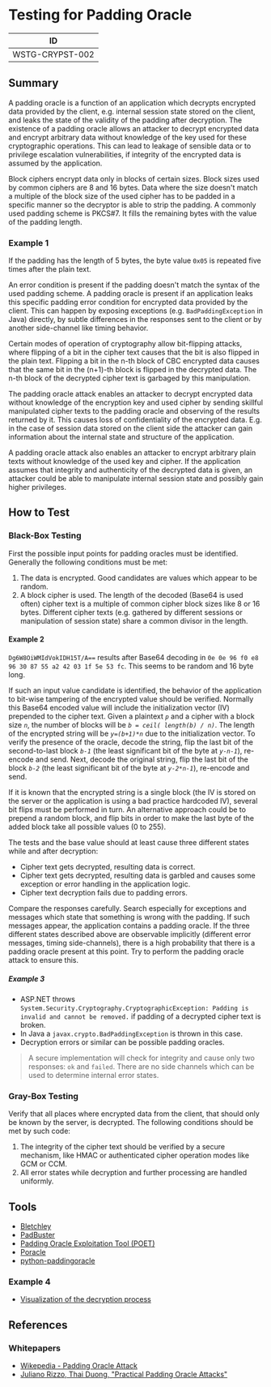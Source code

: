 # Testing for Padding Oracle

|ID             |
|---------------|
|WSTG-CRYPST-002|

## Summary

A padding oracle is a function of an application which decrypts encrypted data provided by the client, e.g. internal session state stored on the client, and leaks the state of the validity of the padding after decryption. The existence of a padding oracle allows an attacker to decrypt encrypted data and encrypt arbitrary data without knowledge of the key used for these cryptographic operations. This can lead to leakage of sensible data or to privilege escalation vulnerabilities, if integrity of the encrypted data is assumed by the application.

Block ciphers encrypt data only in blocks of certain sizes. Block sizes used by common ciphers are 8 and 16 bytes. Data where the size doesn't match a multiple of the block size of the used cipher has to be padded in a specific manner so the decryptor is able to strip the padding. A commonly used padding scheme is PKCS#7. It fills the remaining bytes with the value of the padding length.

### Example 1

If the padding has the length of 5 bytes, the byte value `0x05` is repeated five times after the plain text.

An error condition is present if the padding doesn't match the syntax of the used padding scheme. A padding oracle is present if an application leaks this specific padding error condition for encrypted data provided by the client. This can happen by exposing exceptions (e.g. `BadPaddingException` in Java) directly, by subtle differences in the responses sent to the client or by another side-channel like timing behavior.

Certain modes of operation of cryptography allow bit-flipping attacks, where flipping of a bit in the cipher text causes that the bit is also flipped in the plain text. Flipping a bit in the n-th block of CBC encrypted data causes that the same bit in the (n+1)-th block is flipped in the decrypted data. The n-th block of the decrypted cipher text is garbaged by this manipulation.

The padding oracle attack enables an attacker to decrypt encrypted data without knowledge of the encryption key and used cipher by sending skillful manipulated cipher texts to the padding oracle and observing of the results returned by it. This causes loss of confidentiality of the encrypted data. E.g. in the case of session data stored on the client side the attacker can gain information about the internal state and structure of the application.

A padding oracle attack also enables an attacker to encrypt arbitrary plain texts without knowledge of the used key and cipher. If the application assumes that integrity and authenticity of the decrypted data is given, an attacker could be able to manipulate internal session state and possibly gain higher privileges.

## How to Test

### Black-Box Testing

First the possible input points for padding oracles must be identified. Generally the following conditions must be met:

1. The data is encrypted. Good candidates are values which appear to be random.
2. A block cipher is used. The length of the decoded (Base64 is used often) cipher text is a multiple of common cipher block sizes like 8 or 16 bytes. Different cipher texts (e.g. gathered by different sessions or manipulation of session state) share a common divisor in the length.

#### Example 2

`Dg6W8OiWMIdVokIDH15T/A==` results after Base64 decoding in `0e 0e 96 f0 e8 96 30 87 55 a2 42 03 1f 5e 53 fc`. This seems to be random and 16 byte long.

If such an input value candidate is identified, the behavior of the application to bit-wise tampering of the encrypted value should be verified. Normally this Base64 encoded value will include the initialization vector (IV) prepended to the cipher text. Given a plaintext *`p`* and a cipher with a block size *`n`*, the number of blocks will be *`b = ceil( length(b) / n)`*. The length of the encrypted string will be *`y=(b+1)*n`* due to the initialization vector. To verify the presence of the oracle, decode the string, flip the last bit of the second-to-last block *`b-1`* (the least significant bit of the byte at *`y-n-1`*), re-encode and send. Next, decode the original string, flip the last bit of the block *`b-2`* (the least significant bit of the byte at *`y-2*n-1`*), re-encode and send.

If it is known that the encrypted string is a single block (the IV is stored on the server or the application is using a bad practice hardcoded IV), several bit flips must be performed in turn. An alternative approach could be to prepend a random block, and flip bits in order to make the last byte of the added block take all possible values (0 to 255).

The tests and the base value should at least cause three different states while and after decryption:

- Cipher text gets decrypted, resulting data is correct.
- Cipher text gets decrypted, resulting data is garbled and causes some exception or error handling in the application logic.
- Cipher text decryption fails due to padding errors.

Compare the responses carefully. Search especially for exceptions and messages which state that something is wrong with the padding. If such messages appear, the application contains a padding oracle. If the three different states described above are observable implicitly (different error messages, timing side-channels), there is a high probability that there is a padding oracle present at this point. Try to perform the padding oracle attack to ensure this.

##### Example 3

- ASP.NET throws `System.Security.Cryptography.CryptographicException: Padding is invalid and cannot be removed.` if padding of a decrypted cipher text is broken.
- In Java a `javax.crypto.BadPaddingException` is thrown in this case.
- Decryption errors or similar can be possible padding oracles.

> A secure implementation will check for integrity and cause only two responses: `ok` and `failed`. There are no side channels which can be used to determine internal error states.

### Gray-Box Testing

Verify that all places where encrypted data from the client, that should only be known by the server, is decrypted. The following conditions should be met by such code:

1. The integrity of the cipher text should be verified by a secure mechanism, like HMAC or authenticated cipher operation modes like GCM or CCM.
2. All error states while decryption and further processing are handled uniformly.

## Tools

- [Bletchley](https://code.blindspotsecurity.com/trac/bletchley)
- [PadBuster](https://github.com/GDSSecurity/PadBuster)
- [Padding Oracle Exploitation Tool (POET)](http://netifera.com/research/)
- [Poracle](https://github.com/iagox86/Poracle)
- [python-paddingoracle](https://github.com/mwielgoszewski/python-paddingoracle)

### Example 4

- [Visualization of the decryption process](https://erlend.oftedal.no/blog/poet/)

## References

### Whitepapers

- [Wikepedia - Padding Oracle Attack](https://en.wikipedia.org/wiki/Padding_oracle_attack)
- [Juliano Rizzo, Thai Duong, "Practical Padding Oracle Attacks"](https://www.usenix.org/event/woot10/tech/full_papers/Rizzo.pdf)
